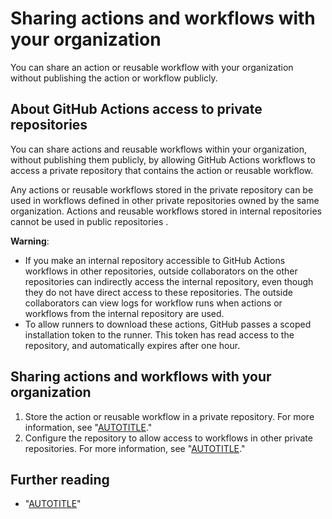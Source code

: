 # Sharing actions and workflows with your organization

You can share an action or reusable workflow with your organization without publishing the action or workflow publicly.

## About GitHub Actions access to private repositories

You can share actions and reusable workflows within your organization, without publishing them publicly, by allowing GitHub Actions workflows to access a private repository that contains the action or reusable workflow.

Any actions or reusable workflows stored in the private repository can be used in workflows defined in other private repositories owned by the same organization. Actions and reusable workflows stored in internal repositories cannot be used in public repositories .

<div class="ghd-spotlight ghd-spotlight-warning border rounded-1 my-3 p-3 f5 color-border-danger-emphasis color-bg-danger">

**Warning**:
- If you make an internal repository accessible to GitHub Actions workflows in other repositories, outside collaborators on the other repositories can indirectly access the internal repository, even though they do not have direct access to these repositories. The outside collaborators can view logs for workflow runs when actions or workflows from the internal repository are used.
- To allow runners to download these actions, GitHub passes a scoped installation token to the runner. This token has read access to the repository, and automatically expires after one hour.

</div>

## Sharing actions and workflows with your organization

1. Store the action or reusable workflow in a private repository. For more information, see "[AUTOTITLE](/repositories/creating-and-managing-repositories/about-repositories#about-repository-visibility)."
1. Configure the repository to allow access to workflows in other private repositories. For more information, see "[AUTOTITLE](/repositories/managing-your-repositorys-settings-and-features/enabling-features-for-your-repository/managing-github-actions-settings-for-a-repository#allowing-access-to-components-in-a-private-repository)."

## Further reading

- "[AUTOTITLE](/actions/using-workflows/reusing-workflows)"
